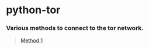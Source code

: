 # python-tor
### Various methods to connect to the tor network.

> [Method 1](https://github.com/c4rb0nx1/python-tor/blob/side/method%201)
